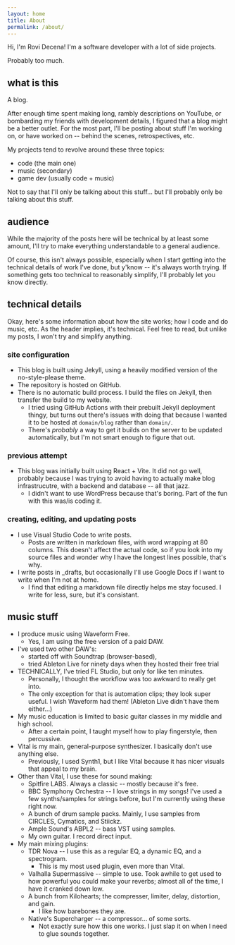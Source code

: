 ```yaml
---
layout: home
title: About
permalink: /about/
---
```


Hi, I'm Rovi Decena! I'm a software developer with a lot of side projects.

Probably too much.

## what is this

A blog.

After enough time spent making long, rambly descriptions on YouTube, or bombarding my friends with development details, I figured that a blog might be a better outlet. For the most part, I'll be posting about stuff I'm working on, or have worked on -- behind the scenes, retrospectives, etc.

My projects tend to revolve around these three topics:

- code (the main one)
- music (secondary)
- game dev (usually code + music)

Not to say that I'll only be talking about this stuff... but I'll probably only be talking about this stuff.

## audience

While the majority of the posts here will be technical by at least some amount, I'll try to make everything understandable to a general audience.

Of course, this isn't always possible, especially when I start getting into the technical details of work I've done, but y'know -- it's always worth trying. If something gets too technical to reasonably simplify, I'll probably let you know directly.

## technical details

Okay, here's some information about how the site works; how I code and do music, etc. As the header implies, it's technical. Feel free to read, but unlike my posts, I won't try and simplify anything.

### site configuration

- This blog is built using Jekyll, using a heavily modified version of the no-style-please theme.
- The repository is hosted on GitHub.
- There is no automatic build process. I build the files on Jekyll, then transfer the build to my website.
    - I tried using GitHub Actions with their prebuilt Jekyll deployment thingy, but turns out there's issues with doing that because I wanted it to be hosted at `domain/blog` rather than `domain/`.
    - There's *probably* a way to get it builds on the server to be updated automatically, but I'm not smart enough to figure that out.

### previous attempt

- This blog was initially built using React + Vite. It did not go well, probably because I was trying to avoid having to actually make blog infrastrucutre, with a backend and database -- all that jazz.
    - I didn't want to use WordPress because that's boring. Part of the fun with this was/is coding it.

### creating, editing, and updating posts

- I use Visual Studio Code to write posts.
    - Posts are written in markdown files, with word wrapping at 80 columns. This doesn't affect the actual code, so if you look into my source files and wonder why I have the longest lines possible, that's why.
- I write posts in _drafts, but occasionally I'll use Google Docs if I want to write when I'm not at home.
    - I find that editing a markdown file directly helps me stay focused. I write for less, sure, but it's consistant.

## music stuff

- I produce music using Waveform Free.
    - Yes, I am using the free version of a paid DAW.
- I've used two other DAW's:
    - started off with Soundtrap (browser-based),
    - tried Ableton Live for ninety days when they hosted their free trial
- TECHNICALLY, I've tried FL Studio, but only for like ten minutes.
    - Personally, I thought the workflow was too awkward to really get into.
    - The only exception for that is automation clips; they look super useful. I wish Waveform had them! (Ableton Live didn't have them either...)
- My music education is limited to basic guitar classes in my middle and high school.
    - After a certain point, I taught myself how to play fingerstyle, then percussive.
- Vital is my main, general-purpose synthesizer. I basically don't use anything else.
    - Previously, I used Synth1, but I like Vital because it has nicer visuals that appeal to my brain.
- Other than Vital, I use these for sound making:
    - Spitfire LABS. Always a classic -- mostly because it's free.
    - BBC Symphony Orchestra -- I love strings in my songs! I've used a few synths/samples for strings before, but I'm currently using these right now.
    - A bunch of drum sample packs. Mainly, I use samples from CIRCLES, Cymatics, and Stiickz.
    - Ample Sound's ABPL2 -- bass VST using samples.
    - My own guitar. I record direct input.
- My main mixing plugins:
    - TDR Nova -- I use this as a regular EQ, a dynamic EQ, and a spectrogram. 
        - This is my most used plugin, even more than Vital.
    - Valhalla Supermassive -- simple to use. Took awhile to get used to how powerful you could make your reverbs; almost all of the time, I have it cranked down low.
    - A bunch from Kilohearts; the compresser, limiter, delay, distortion, and gain.
        - I like how barebones they are.
    - Native's Supercharger -- a compressor... of some sorts.
        - Not exactly sure how this one works. I just slap it on when I need to glue sounds together.